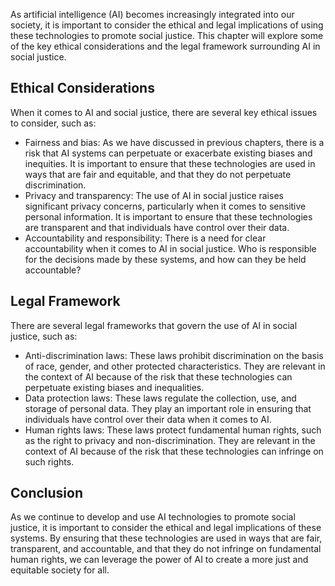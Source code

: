 
As artificial intelligence (AI) becomes increasingly integrated into our society, it is important to consider the ethical and legal implications of using these technologies to promote social justice. This chapter will explore some of the key ethical considerations and the legal framework surrounding AI in social justice.

Ethical Considerations
----------------------

When it comes to AI and social justice, there are several key ethical issues to consider, such as:

* Fairness and bias: As we have discussed in previous chapters, there is a risk that AI systems can perpetuate or exacerbate existing biases and inequities. It is important to ensure that these technologies are used in ways that are fair and equitable, and that they do not perpetuate discrimination.
* Privacy and transparency: The use of AI in social justice raises significant privacy concerns, particularly when it comes to sensitive personal information. It is important to ensure that these technologies are transparent and that individuals have control over their data.
* Accountability and responsibility: There is a need for clear accountability when it comes to AI in social justice. Who is responsible for the decisions made by these systems, and how can they be held accountable?

Legal Framework
---------------

There are several legal frameworks that govern the use of AI in social justice, such as:

* Anti-discrimination laws: These laws prohibit discrimination on the basis of race, gender, and other protected characteristics. They are relevant in the context of AI because of the risk that these technologies can perpetuate existing biases and inequalities.
* Data protection laws: These laws regulate the collection, use, and storage of personal data. They play an important role in ensuring that individuals have control over their data when it comes to AI.
* Human rights laws: These laws protect fundamental human rights, such as the right to privacy and non-discrimination. They are relevant in the context of AI because of the risk that these technologies can infringe on such rights.

Conclusion
----------

As we continue to develop and use AI technologies to promote social justice, it is important to consider the ethical and legal implications of these systems. By ensuring that these technologies are used in ways that are fair, transparent, and accountable, and that they do not infringe on fundamental human rights, we can leverage the power of AI to create a more just and equitable society for all.
